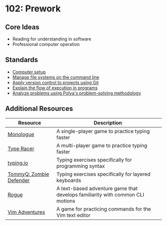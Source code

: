 # 102: Prework

## Core Ideas

* Reading for understanding in software
* Professional computer operation

## Standards

* [Computer setup](computer-setup.md)
* [Manage file systems on the command line](standards/manage-file-systems-cli)
* [Apply version control to projects using Git](standards/apply-version-control)
* [Explain the flow of execution in programs](standards/explain-flow-of-execution-in-programs)
* [Analyze problems using Polya's problem-solving methodology](standards/analyze-problems-using-methodology)

## Additional Resources

| Resource | Description |
| --- | --- |
| [Monologue](http://phildo.itch.io/monologue) | A single-player game to practice typing faster |
| [Type Racer](http://play.typeracer.com/) | A multi-player game to practice typing faster |
| [typing.io](https://typing.io/) | Typing exercises specifically for programming syntax |
| [TommyQ: Zombie Defender](https://www.typing.com/student/game/tommyq) | Typing exercises specifically for layered keyboards |
| [Rogue](https://www.myabandonware.com/game/rogue-4n/play-4n) | A text-based adventure game that develops familiarity with common CLI motions |
| [Vim Adventures](http://vim-adventures.com/) | A game for practicing commands for the Vim text editor |
